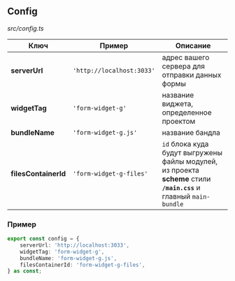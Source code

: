 ## Config

_src/config.ts_

| Ключ                 | Пример                     | Описание                                                                                                           |
|----------------------|----------------------------|--------------------------------------------------------------------------------------------------------------------|
| **serverUrl**        | `'http://localhost:3033'`  | адрес вашего сервера для отправки данных формы                                                                     |
| **widgetTag**        | `'form-widget-g'`          | название виджета, определенное проектом                                                                            |
| **bundleName**       | `'form-widget-g.js'`       | название бандла                                                                                                    |
| **filesContainerId** | `'form-widget-g-files'`    | `id` блока куда будут выгружены файлы модулей, из проекта **scheme** стили **`/main.css`** и главный `main-bundle` |

### Пример

```ts
export const config = {
	serverUrl: 'http://localhost:3033',
	widgetTag: 'form-widget-g',
	bundleName: 'form-widget-g.js',
	filesContainerId: 'form-widget-g-files',
} as const;
```